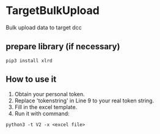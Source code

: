 # TargetBulkUpload
Bulk upload data to target dcc

## prepare library (if necessary)
```
pip3 install xlrd
```

## How to use it
1. Obtain your personal token.
2. Replace 'tokenstring' in Line 9 to your real token string.
3. Fill in the excel template.
4. Run it with command:
```
python3 -t V2 -x <excel file>
```
